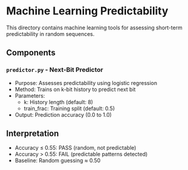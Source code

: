 # Machine Learning Predictability

This directory contains machine learning tools for assessing short-term predictability in random sequences.

## Components

### `predictor.py` - Next-Bit Predictor
- Purpose: Assesses predictability using logistic regression
- Method: Trains on k-bit history to predict next bit
- Parameters: 
  - k: History length (default: 8)
  - train_frac: Training split (default: 0.5)
- Output: Prediction accuracy (0.0 to 1.0)

## Interpretation

- Accuracy ≤ 0.55: PASS (random, not predictable)
- Accuracy > 0.55: FAIL (predictable patterns detected)
- Baseline: Random guessing ≈ 0.50 